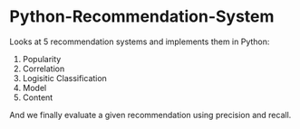# Python-Recommendation-System

Looks at 5 recommendation systems and implements them in Python:

1. Popularity
2. Correlation
3. Logisitic Classification
4. Model
5. Content

And we finally evaluate a given recommendation using precision and recall.
